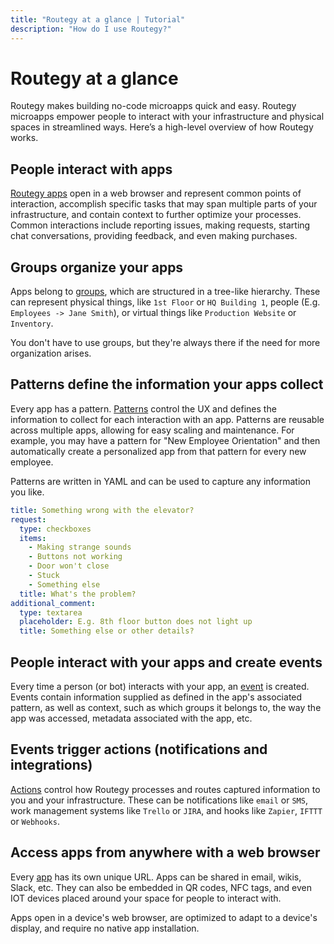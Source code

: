 ```yaml
---
title: "Routegy at a glance | Tutorial"
description: "How do I use Routegy?"
---
```


# Routegy at a glance

Routegy makes building no-code microapps quick and easy. Routegy microapps empower people to interact with your infrastructure and physical spaces in streamlined ways. Here’s a high-level overview of how Routegy works.

## People interact with apps

[Routegy apps](/reference/apps/) open in a web browser and represent common points of interaction, accomplish specific tasks that may span multiple parts of your infrastructure, and contain context to further optimize your processes. Common interactions include reporting issues, making requests, starting chat conversations, providing feedback, and even making purchases.

<CaptionedImage
  src="/images/patterns/examples/custom-app-settings.png"
  alt="A Routegy app with custom branding that captures conference room requests"
  width="50%"
/>

## Groups organize your apps

Apps belong to [groups](/reference/groups/), which are structured in a tree-like hierarchy. These can represent physical things, like `1st Floor` or `HQ Building 1`, people (E.g. `Employees -> Jane Smith`), or virtual things like `Production Website` or `Inventory`.

You don't have to use groups, but they're always there if the need for more organization arises.

<CaptionedImage
  src="/images/navigation/office-1st-floor-conference-room-101-tree.png"
  alt="An office layout in a tree where rooms are nested and apps like 'Need something?' are placed in relevant rooms"
  width="50%"
/>

## Patterns define the information your apps collect

Every app has a pattern. [Patterns](/reference/patterns/) control the UX and defines the information to collect for each interaction with an app. Patterns are reusable across multiple apps, allowing for easy scaling and maintenance. For example, you may have a pattern for "New Employee Orientation" and then automatically create a personalized app from that pattern for every new employee.

Patterns are written in YAML and can be used to capture any information you like.

```yaml
title: Something wrong with the elevator?
request:
  type: checkboxes
  items:
    - Making strange sounds
    - Buttons not working
    - Door won't close
    - Stuck
    - Something else
  title: What's the problem?
additional_comment:
  type: textarea
  placeholder: E.g. 8th floor button does not light up
  title: Something else or other details?
```

<CaptionedImage
  src="/images/patterns/office-elevator-issue-pattern-preview.png"
  alt="A rendered UI for reporting an elevator issue based on the YAML above"
  caption="The YAML is rendered into a responsive web application for capturing elevator issues"
  width="50%"
/>

## People interact with your apps and create events

Every time a person (or bot) interacts with your app, an [event](/reference/events) is created. Events contain information supplied as defined in the app's associated pattern, as well as context, such as which groups it belongs to, the way the app was accessed, metadata associated with the app, etc.

## Events trigger actions (notifications and integrations)

[Actions](/reference/actions/) control how Routegy processes and routes captured information to you and your infrastructure. These can be notifications like `email` or `SMS`, work management systems like `Trello` or `JIRA`, and hooks like `Zapier`, `IFTTT` or `Webhooks`.

<CaptionedImage
  src="/images/modals/office-experience-edit-app-actions.png"
  alt="Multiple actions like email and Slack assigned to a single app"
  caption="You can add as many actions as you'd like to your apps"
  width="85%"
/>

<CaptionedImage
  src="/images/modals/office-create-action-jira.png"
  alt="The configuration of a Jira action that specifies the target project and priority for tickets created with it"
  caption="Configure actions to do exactly what you need them to do"
  width="50%"
/>

## Access apps from anywhere with a web browser

Every [app](/reference/apps/) has its own unique URL. Apps can be shared in email, wikis, Slack, etc. They can also be embedded in QR codes, NFC tags, and even IOT devices placed around your space for people to interact with.

Apps open in a device's web browser, are optimized to adapt to a device's display, and require no native app installation.

<CaptionedImage
  src="/images/marketing/hotel-survey.jpg"
  alt="A plastic stand with a printed QR code and the text 'How are we doing?'"
  caption="Access your apps from anywhere, including physical spaces via QR codes and NFC tags"
  width="85%"
/>
